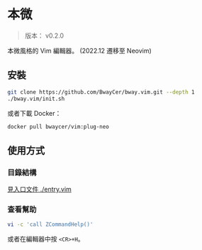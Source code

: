 本微
=======

> 版本： v0.2.0

本微風格的 Vim 編輯器。
(2022.12 遷移至 Neovim)


## 安裝

```sh
git clone https://github.com/BwayCer/bway.vim.git --depth 1
./bway.vim/init.sh
```

或者下載 Docker：

```sh
docker pull bwaycer/vim:plug-neo
```


## 使用方式


### 目錄結構

[見入口文件 ./entry.vim](./entry.vim)


### 查看幫助

```sh
vi -c 'call ZCommandHelp()'
```

或者在編輯器中按 `<CR>+H`。

